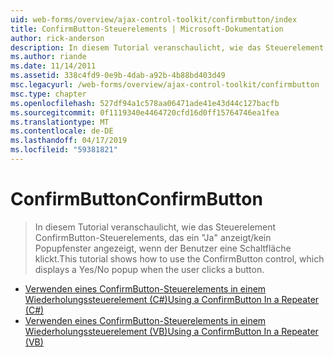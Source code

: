 ```yaml
---
uid: web-forms/overview/ajax-control-toolkit/confirmbutton/index
title: ConfirmButton-Steuerelements | Microsoft-Dokumentation
author: rick-anderson
description: In diesem Tutorial veranschaulicht, wie das Steuerelement ConfirmButton-Steuerelements, das ein "Ja" anzeigt/kein Popupfenster angezeigt, wenn der Benutzer eine Schaltfläche klickt.
ms.author: riande
ms.date: 11/14/2011
ms.assetid: 338c4fd9-0e9b-4dab-a92b-4b88bd403d49
msc.legacyurl: /web-forms/overview/ajax-control-toolkit/confirmbutton
msc.type: chapter
ms.openlocfilehash: 527df94a1c578aa06471ade41e43d44c127bacfb
ms.sourcegitcommit: 0f1119340e4464720cfd16d0ff15764746ea1fea
ms.translationtype: MT
ms.contentlocale: de-DE
ms.lasthandoff: 04/17/2019
ms.locfileid: "59381821"
---
```

# <a name="confirmbutton"></a><span data-ttu-id="dbb5f-103">ConfirmButton</span><span class="sxs-lookup"><span data-stu-id="dbb5f-103">ConfirmButton</span></span>

> <span data-ttu-id="dbb5f-104">In diesem Tutorial veranschaulicht, wie das Steuerelement ConfirmButton-Steuerelements, das ein "Ja" anzeigt/kein Popupfenster angezeigt, wenn der Benutzer eine Schaltfläche klickt.</span><span class="sxs-lookup"><span data-stu-id="dbb5f-104">This tutorial shows how to use the ConfirmButton control, which displays a Yes/No popup when the user clicks a button.</span></span>


- [<span data-ttu-id="dbb5f-105">Verwenden eines ConfirmButton-Steuerelements in einem Wiederholungssteuerelement (C#)</span><span class="sxs-lookup"><span data-stu-id="dbb5f-105">Using a ConfirmButton In a Repeater (C#)</span></span>](using-a-confirmbutton-in-a-repeater-cs.md)
- [<span data-ttu-id="dbb5f-106">Verwenden eines ConfirmButton-Steuerelements in einem Wiederholungssteuerelement (VB)</span><span class="sxs-lookup"><span data-stu-id="dbb5f-106">Using a ConfirmButton In a Repeater (VB)</span></span>](using-a-confirmbutton-in-a-repeater-vb.md)
